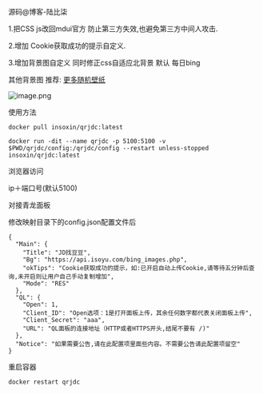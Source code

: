 源码@博客-陆比柒



1.把CSS js改回mdui官方 防止第三方失效,也避免第三方中间人攻击.

2.增加 Cookie获取成功的提示自定义.

3.增加背景图自定义 同时修正css自适应北背景 默认 每日bing    

其他背景图 推荐: [更多随机壁纸](https://api.isoyu.com/#/%E5%A3%81%E7%BA%B8%E6%A8%A1%E5%9D%97?id=_0-%e5%a3%81%e7%ba%b8%e6%a8%a1%e5%9d%97 "更多随机壁纸")

![image.png](https://dd-static.jd.com/ddimg/jfs/t1/107425/9/25402/1328235/6241997eE95fa05bf/af3ec8f26e7d0173.png)


使用方法

```
docker pull insoxin/qrjdc:latest
```


```
docker run -dit --name qrjdc -p 5100:5100 -v $PWD/qrjdc/config:/qrjdc/config --restart unless-stopped insoxin/qrjdc:latest
```

浏览器访问

ip＋端口号(默认5100)


对接青龙面板

修改映射目录下的config.json配置文件后
```
{
  "Main": {
    "Title": "JD找豆豆",
    "Bg": "https://api.isoyu.com/bing_images.php",
    "okTips": "Cookie获取成功的提示，如:已开启自动上传Cookie,请等待五分钟后查询,未开启则让用户自己手动复制增加",
    "Mode": "RES"
  },
  "QL": {
    "Open": 1,
    "Client_ID": "Open选项：1是打开面板上传，其余任何数字都代表关闭面板上传",
    "Client_Secret": "aaa",
    "URL": "QL面板的连接地址（HTTP或者HTTPS开头,结尾不要有 /)"
  },
  "Notice": "如果需要公告,请在此配置项里面些内容。不需要公告请此配置项留空"
}
```

重启容器

```
docker restart qrjdc
```
